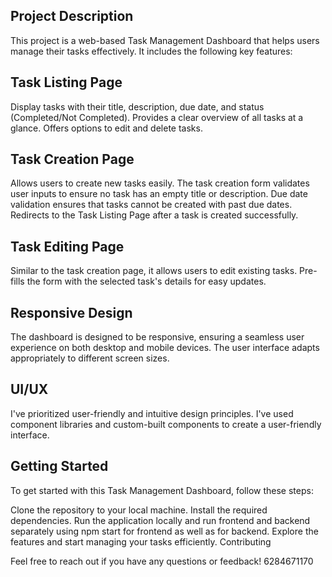 ## Project Description
This project is a web-based Task Management Dashboard that helps users manage their tasks effectively. It includes the following key features:

## Task Listing Page
Display tasks with their title, description, due date, and status (Completed/Not Completed).
Provides a clear overview of all tasks at a glance.
Offers options to edit and delete tasks.
## Task Creation Page
Allows users to create new tasks easily.
The task creation form validates user inputs to ensure no task has an empty title or description.
Due date validation ensures that tasks cannot be created with past due dates.
Redirects to the Task Listing Page after a task is created successfully.
## Task Editing Page
Similar to the task creation page, it allows users to edit existing tasks.
Pre-fills the form with the selected task's details for easy updates.
## Responsive Design
The dashboard is designed to be responsive, ensuring a seamless user experience on both desktop and mobile devices.
The user interface adapts appropriately to different screen sizes.
## UI/UX
I've prioritized user-friendly and intuitive design principles.
I've used component libraries and custom-built components to create a user-friendly interface.
## Getting Started
To get started with this Task Management Dashboard, follow these steps:

Clone the repository to your local machine.
Install the required dependencies.
Run the application locally and run frontend and backend separately using npm start for frontend as well as for backend.
Explore the features and start managing your tasks efficiently.
Contributing


Feel free to reach out if you have any questions or feedback!  6284671170

